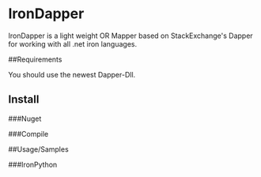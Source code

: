 # IronDapper

IronDapper is a light weight OR Mapper based on StackExchange's Dapper for working with all .net iron languages.

##Requirements

You should use the newest Dapper-Dll.

## Install

###Nuget

###Compile

##Usage/Samples

###IronPython
